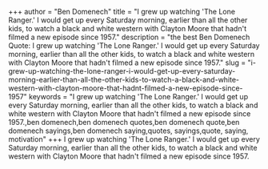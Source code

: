 +++
author = "Ben Domenech"
title = "I grew up watching 'The Lone Ranger.' I would get up every Saturday morning, earlier than all the other kids, to watch a black and white western with Clayton Moore that hadn't filmed a new episode since 1957."
description = "the best Ben Domenech Quote: I grew up watching 'The Lone Ranger.' I would get up every Saturday morning, earlier than all the other kids, to watch a black and white western with Clayton Moore that hadn't filmed a new episode since 1957."
slug = "i-grew-up-watching-the-lone-ranger-i-would-get-up-every-saturday-morning-earlier-than-all-the-other-kids-to-watch-a-black-and-white-western-with-clayton-moore-that-hadnt-filmed-a-new-episode-since-1957"
keywords = "I grew up watching 'The Lone Ranger.' I would get up every Saturday morning, earlier than all the other kids, to watch a black and white western with Clayton Moore that hadn't filmed a new episode since 1957.,ben domenech,ben domenech quotes,ben domenech quote,ben domenech sayings,ben domenech saying,quotes, sayings,quote, saying, motivation"
+++
I grew up watching 'The Lone Ranger.' I would get up every Saturday morning, earlier than all the other kids, to watch a black and white western with Clayton Moore that hadn't filmed a new episode since 1957.

